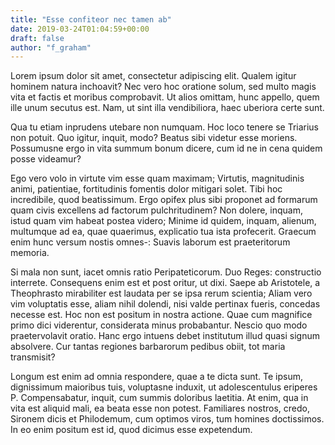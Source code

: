 ```yaml
---
title: "Esse confiteor nec tamen ab"
date: 2019-03-24T01:04:59+00:00
draft: false
author: "f_graham"
---
```


Lorem ipsum dolor sit amet, consectetur adipiscing elit. Qualem igitur hominem
natura inchoavit? Nec vero hoc oratione solum, sed multo magis vita et factis
et moribus comprobavit. Ut alios omittam, hunc appello, quem ille unum secutus
est. Nam, ut sint illa vendibiliora, haec uberiora certe sunt.

Qua tu etiam inprudens utebare non numquam. Hoc loco tenere se Triarius non
potuit. Quo igitur, inquit, modo? Beatus sibi videtur esse moriens. Possumusne
ergo in vita summum bonum dicere, cum id ne in cena quidem posse videamur?

Ego vero volo in virtute vim esse quam maximam; Virtutis, magnitudinis animi,
patientiae, fortitudinis fomentis dolor mitigari solet. Tibi hoc incredibile,
quod beatissimum. Ergo opifex plus sibi proponet ad formarum quam civis
excellens ad factorum pulchritudinem? Non dolere, inquam, istud quam vim habeat
postea videro; Minime id quidem, inquam, alienum, multumque ad ea, quae
quaerimus, explicatio tua ista profecerit. Graecum enim hunc versum nostis
omnes-: Suavis laborum est praeteritorum memoria.

Si mala non sunt, iacet omnis ratio Peripateticorum. Duo Reges: constructio
interrete. Consequens enim est et post oritur, ut dixi. Saepe ab Aristotele, a
Theophrasto mirabiliter est laudata per se ipsa rerum scientia; Aliam vero vim
voluptatis esse, aliam nihil dolendi, nisi valde pertinax fueris, concedas
necesse est. Hoc non est positum in nostra actione. Quae cum magnifice primo
dici viderentur, considerata minus probabantur. Nescio quo modo praetervolavit
oratio. Hanc ergo intuens debet institutum illud quasi signum absolvere. Cur
tantas regiones barbarorum pedibus obiit, tot maria transmisit?

Longum est enim ad omnia respondere, quae a te dicta sunt. Te ipsum,
dignissimum maioribus tuis, voluptasne induxit, ut adolescentulus eriperes P.
Compensabatur, inquit, cum summis doloribus laetitia. At enim, qua in vita est
aliquid mali, ea beata esse non potest. Familiares nostros, credo, Sironem
dicis et Philodemum, cum optimos viros, tum homines doctissimos. In eo enim
positum est id, quod dicimus esse expetendum.
